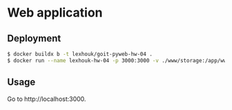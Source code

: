 # Web application

## Deployment

```bash
$ docker buildx b -t lexhouk/goit-pyweb-hw-04 .
$ docker run --name lexhouk-hw-04 -p 3000:3000 -v ./www/storage:/app/www/storage -d lexhouk/goit-pyweb-hw-04
```

## Usage

Go to http://localhost:3000.
